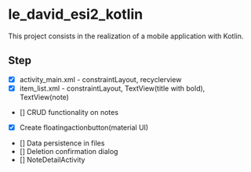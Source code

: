 # le_david_esi2_kotlin
This project consists in the realization of a mobile application with Kotlin.

## Step
* [x] activity_main.xml - constraintLayout, recyclerview
* [x] item_list.xml - constraintLayout, TextView(title with bold), TextView(note)
* [] CRUD functionality on notes
* [x] Create floatingactionbutton(material UI)
* [] Data persistence in files
* [] Deletion confirmation dialog
* [] NoteDetailActivity





